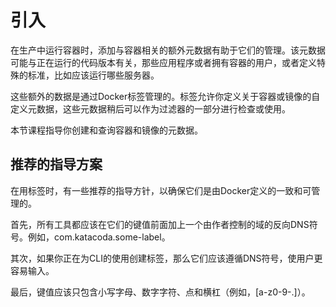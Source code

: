 #  引入
在生产中运行容器时，添加与容器相关的额外元数据有助于它们的管理。该元数据可能与正在运行的代码版本有关，那些应用程序或者拥有容器的用户，或者定义特殊的标准，比如应该运行哪些服务器。

这些额外的数据是通过Docker标签管理的。标签允许你定义关于容器或镜像的自定义元数据，这些元数据稍后可以作为过滤器的一部分进行检查或使用。

本节课程指导你创建和查询容器和镜像的元数据。

## 推荐的指导方案
在用标签时，有一些推荐的指导方针，以确保它们是由Docker定义的一致和可管理的。

首先，所有工具都应该在它们的键值前面加上一个由作者控制的域的反向DNS符号。例如，com.katacoda.some-label。

其次，如果你正在为CLI的使用创建标签，那么它们应该遵循DNS符号，使用户更容易输入。

最后，键值应该只包含小写字母、数字字符、点和横杠（例如，[a-z0-9-.]）。